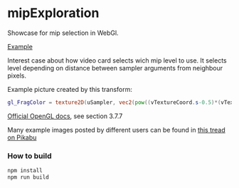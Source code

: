 # mipExploration
Showcase for mip selection in WebGl.

[Example](https://busyrev.github.com/mipExploration/)


Interest case about how video card selects wich mip level to use. It selects level depending on distance between sampler arguments from neighbour pixels.

Example picture created by this transform: 

```glsl
gl_FragColor = texture2D(uSampler, vec2(pow((vTextureCoord.s-0.5)*(vTextureCoord.s-0.5) + (vTextureCoord.t-0.5)*(vTextureCoord.t-0.5), 0.1), vTextureCoord.t));
```

[Official OpenGL docs](https://www.khronos.org/registry/OpenGL/specs/es/2.0/es_full_spec_2.0.pdf), see section 3.7.7

Many example images posted by different users can be found in [this tread on Pikabu](https://pikabu.ru/story/v_firefox_58_poyavitsya_zashchita_ot_skryitoy_identifikatsii_polzovateley_pri_pomoshchi_canvas_5449626#comment_99034038)

### How to build
```bash
npm install
npm run build
```